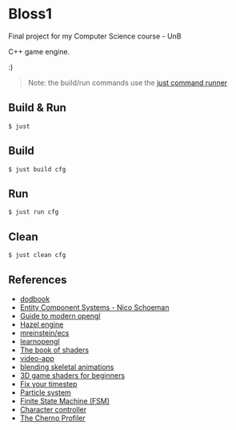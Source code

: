 # Bloss1

Final project for my Computer Science course - UnB

C++ game engine.

:)

> Note: the build/run commands use the [just command runner](https://github.com/casey/just)

## Build & Run

```
$ just
```

## Build

```
$ just build cfg
```

## Run

```
$ just run cfg
```

## Clean

```
$ just clean cfg
```

## References

- [dodbook](https://www.dataorienteddesign.com/dodbook/dodmain.html)
- [Entity Component Systems - Nico Schoeman](https://www.youtube.com/watch?v=XrRPGfQ4ru0)
- [Guide to modern opengl](https://github.com/fendevel/Guide-to-Modern-OpenGL-Functions)
- [Hazel engine](https://github.com/TheCherno/Hazel)
- [mreinstein/ecs](https://github.com/mreinstein/ecs)
- [learnopengl](https://learnopengl.com)
- [The book of shaders](https://thebookofshaders.com)
- [video-app](https://github.com/bmewj/video-app)
- [blending skeletal animations](https://stackoverflow.com/questions/69860756/how-do-i-correctly-blend-between-skeletal-animations-in-opengl-from-a-walk-anima)
- [3D game shaders for beginners](https://github.com/lettier/3d-game-shaders-for-beginners)
- [Fix your timestep](https://gafferongames.com/post/fix_your_timestep/)
- [Particle system](https://github.com/TheCherno/OneHourParticleSystem)
- [Finite State Machine (FSM)](https://gameprogrammingpatterns.com/state.html)
- [Character controller](https://www.youtube.com/watch?v=EkPfhzIbp2g&t=470s)
- [The Cherno Profiler](https://www.youtube.com/watch?v=qiD39bB7DvA)
